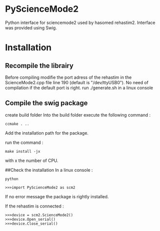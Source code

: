 # PyScienceMode2
Python interface for sciencemode2 used by hasomed rehastim2. Interface was provided using Swig. 

# Installation
## Recompile the librairy
Before compiling modifie the port adress of the rehastim in the ScienceMode2.cpp file line 190 (default is "/dev/ttyUSB0"). No need of compilation if the default port is right. 
run ./generate.sh in a linux console

## Compile the swig package
create build folder
Into the build folder execute the following command :
```
ccmake . ..
```
Add the installation path for the package. 

run the command : 

```
make install -jx
```
with x the number of CPU. 

##Check the installation 
In a linux console : 
```
python
```

```
>>>import PyScienceMode2 as scm2
```
If no error message the package is rightly installed. 

If the rehastim is connected : 

```
>>>device = scm2.ScienceMode2()
>>>device.Open_serial()
>>>device.Close_serial()
```

